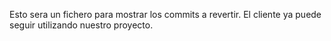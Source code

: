 Esto sera un fichero para mostrar los commits a revertir. El cliente ya puede seguir utilizando nuestro proyecto.
